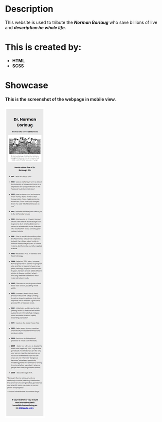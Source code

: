 # Description
This website is used to tribute the __*Norman Borlaug*__ who save billions of live and __*description he whole life*__.

# This is created by:
* __HTML__
* __SCSS__

# Showcase
#### This is the screenshot of the webpage in mobile view.
![this is the screenshot of the webpage](https://github.com/varManWai/Static-TributePage_FreeCodeCampAssignment/blob/master/assets/github%20showcase.jpeg)
